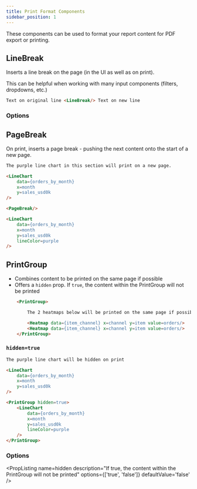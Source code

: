 ```yaml
---
title: Print Format Components
sidebar_position: 1
---
```


These components can be used to format your report content for PDF export or printing.

## LineBreak
Inserts a line break on the page (in the UI as well as on print).

This can be helpful when working with many input components (filters, dropdowns, etc.)

```html
Text on original line <LineBreak/> Text on new line
```

### Options

<PropListing
    name=lines
    description="Number of line breaks to insert"
    options=number
    defaultValue=1
/>

## PageBreak
On print, inserts a page break - pushing the next content onto the start of a new page.

```html
The purple line chart in this section will print on a new page.

<LineChart 
    data={orders_by_month} 
    x=month
    y=sales_usd0k 
/>

<PageBreak/>

<LineChart 
    data={orders_by_month} 
    x=month
    y=sales_usd0k 
    lineColor=purple
/>

```

## PrintGroup
- Combines content to be printed on the same page if possible
- Offers a `hidden` prop. If `true`, the content within the PrintGroup will not be printed

```html
    <PrintGroup>

        The 2 heatmaps below will be printed on the same page if possible

        <Heatmap data={item_channel} x=channel y=item value=orders/>
        <Heatmap data={item_channel} x=channel y=item value=orders/>
    </PrintGroup>
```

### `hidden=true`

```html
The purple line chart will be hidden on print

<LineChart 
    data={orders_by_month} 
    x=month
    y=sales_usd0k 
/>

<PrintGroup hidden=true>
    <LineChart 
        data={orders_by_month} 
        x=month
        y=sales_usd0k 
        lineColor=purple
    />
</PrintGroup>
```

### Options

<PropListing
    name=hidden
    description="If true, the content within the PrintGroup will not be printed"
    options={['true', 'false']}
    defaultValue='false'
/>